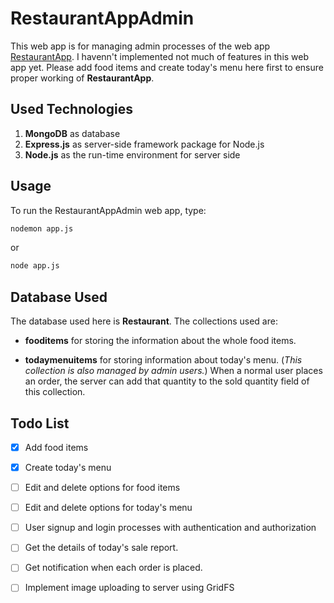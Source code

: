 # RestaurantAppAdmin

This web app is for managing admin processes of the web app [RestaurantApp](https://github.com/MikhilMC/RestaurantApp). I havenn't implemented not much of features in this web app yet. Please add food items and create today's menu here first to ensure proper working of **RestaurantApp**.

## Used Technologies

1. **MongoDB** as database
2. **Express.js** as server-side framework package for Node.js
3. **Node.js** as the run-time environment for server side

## Usage

To run the RestaurantAppAdmin web app, type:

```bash
nodemon app.js
```

or

```bash
node app.js
```

## Database Used

The database used here is **Restaurant**. The collections used are:

* __fooditems__ for storing the information about the whole food items.

* __todaymenuitems__ for storing information about today's menu. (_This collection is also managed by admin users._) When a normal user places an order, the server can add that quantity to the sold quantity field of this collection.

## Todo List

- [x] Add food items

- [x] Create today's menu

- [ ] Edit and delete options for food items

- [ ] Edit and delete options for today's menu

- [ ] User signup and login processes with authentication and authorization

- [ ] Get the details of today's sale report.

- [ ] Get notification when each order is placed.

- [ ] Implement image uploading to server using GridFS


